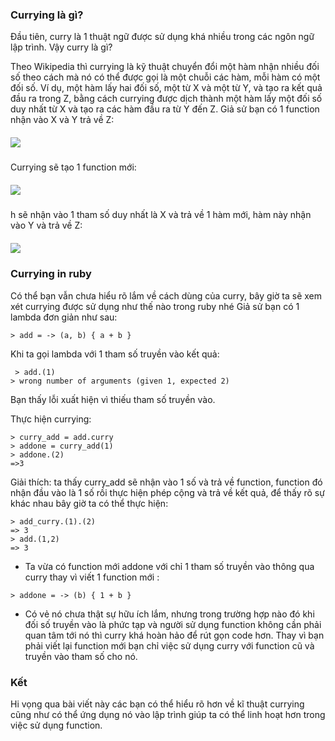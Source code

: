 ### Currying là gì?
Đầu tiên, curry là 1 thuật ngữ được sử dụng khá nhiều trong các ngôn ngữ lập trình. Vậy curry là gì?

Theo Wikipedia thì currying là kỹ thuật chuyển đổi một hàm nhận nhiều đối số theo cách mà nó có thể được gọi là một chuỗi các hàm, mỗi hàm có một đối số. Ví dụ, một hàm lấy hai đối số, một từ X và một từ Y, và tạo ra kết quả đầu ra trong Z, bằng cách currying được dịch thành một hàm lấy một đối số duy nhất từ X và tạo ra các hàm đầu ra từ Y đến Z.
Giả sử bạn có 1 function nhận vào X và Y trả về Z:
##### ![](https://images.viblo.asia/8e4e5b25-a0bf-4142-b1be-d0514e2b18b3.png)
Currying sẽ tạo 1 function mới:
##### ![](https://images.viblo.asia/cf65f83d-c254-4af8-9eae-d62c12fb198f.png)
h sẽ nhận vào 1 tham số duy nhất là X và trả về 1 hàm mới, hàm này nhận vào Y và trả về Z:
##### ![](https://images.viblo.asia/8e4e5b25-a0bf-4142-b1be-d0514e2b18b3.png)

### Currying in ruby
Có thể bạn vẫn chưa hiểu rõ lắm về cách dùng của curry, bây giờ ta sẽ xem xét currying được sử dụng như thế nào trong ruby nhé
Giả sử bạn có 1 lambda đơn giản như sau:

```
> add = -> (a, b) { a + b }
```

 Khi ta gọi lambda với 1 tham số truyền vào kết quả:
```
 > add.(1)
> wrong number of arguments (given 1, expected 2)
```

Bạn thấy lỗi xuất hiện vì thiếu tham số truyền vào.

Thực hiện currying:
```
> curry_add = add.curry
> addone = curry_add(1)
> addone.(2)
=>3
```
Giải thích: ta thấy curry_add sẽ nhận vào 1 số và trả về function, function đó nhận đầu vào là 1 số rồi thực hiện phép cộng và trả về kết quả, để thấy rõ sự khác nhau bây giờ ta có thể thực hiện:

```
> add_curry.(1).(2)
=> 3
> add.(1,2)
=> 3
```
- Ta vừa có function mới addone với chỉ 1 tham số truyền vào thông qua curry thay vì viết 1 function mới :

```
> addone = -> (b) { 1 + b }
```
- Có vẻ nó chưa thật sự hữu ích lắm, nhưng trong trường hợp nào đó khi đối số truyền vào là phức tạp và người sử dụng function không cần phải quan tâm tới nó thì curry khá hoàn hảo để rút gọn code hơn. Thay vì bạn phải viết lại function mới bạn chỉ việc sử dụng curry với function cũ và truyền vào tham số cho nó.  
### Kết
Hi vọng qua bài viết này các bạn có thể hiểu rõ hơn về kĩ thuật currying cũng như có thể ứng dụng nó vào lập trình giúp ta có thể linh hoạt hơn trong việc sử dụng function.